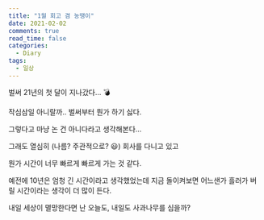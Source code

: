 ```yaml
---
title: "1월 회고 겸 농땡이"
date: 2021-02-02
comments: true
read_time: false
categories:
  - Diary
tags:
  - 일상
---
```


벌써 21년의 첫 달이 지나갔다... 💣

작심삼일 아니랄까.. 벌써부터 뭔가 하기 싫다.

그렇다고 마냥 논 건 아니다라고 생각해본다...

그래도 열심히 (나름? 주관적으로? 😃) 회사를 다니고 있고

뭔가 시간이 너무 빠르게 빠르게 가는 것 같다.

예전에 10년은 엄청 긴 시간이라고 생각했었는데 지금 돌이켜보면 어느샌가 흘러가 버릴 시간이라는 생각이 더 많이 든다.

내일 세상이 멸망한다면 난 오늘도, 내일도 사과나무를 심을까?
